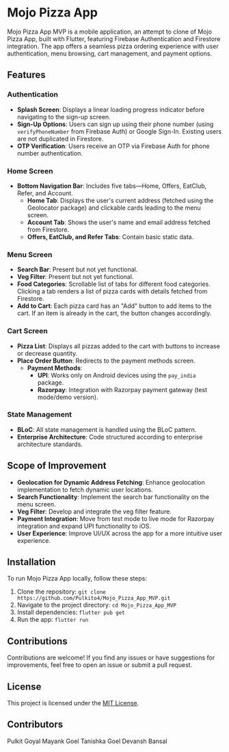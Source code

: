 # Mojo Pizza App

Mojo Pizza App MVP is a mobile application, an attempt to clone of Mojo Pizza App, built with Flutter, featuring Firebase Authentication and Firestore integration. The app offers a seamless pizza ordering experience with user authentication, menu browsing, cart management, and payment options.

## Features

### Authentication
- **Splash Screen**: Displays a linear loading progress indicator before navigating to the sign-up screen.
- **Sign-Up Options**: Users can sign up using their phone number (using `verifyPhoneNumber` from Firebase Auth) or Google Sign-In. Existing users are not duplicated in Firestore.
- **OTP Verification**: Users receive an OTP via Firebase Auth for phone number authentication.

### Home Screen
- **Bottom Navigation Bar**: Includes five tabs—Home, Offers, EatClub, Refer, and Account.
  - **Home Tab**: Displays the user's current address (fetched using the Geolocator package) and clickable cards leading to the menu screen.
  - **Account Tab**: Shows the user's name and email address fetched from Firestore.
  - **Offers, EatClub, and Refer Tabs**: Contain basic static data.

### Menu Screen
- **Search Bar**: Present but not yet functional.
- **Veg Filter**: Present but not yet functional.
- **Food Categories**: Scrollable list of tabs for different food categories. Clicking a tab renders a list of pizza cards with details fetched from Firestore.
- **Add to Cart**: Each pizza card has an "Add" button to add items to the cart. If an item is already in the cart, the button changes accordingly.

### Cart Screen
- **Pizza List**: Displays all pizzas added to the cart with buttons to increase or decrease quantity.
- **Place Order Button**: Redirects to the payment methods screen.
  - **Payment Methods**: 
    - **UPI**: Works only on Android devices using the `pay_india` package.
    - **Razorpay**: Integration with Razorpay payment gateway (test mode/demo version).

### State Management
- **BLoC**: All state management is handled using the BLoC pattern.
- **Enterprise Architecture**: Code structured according to enterprise architecture standards.

## Scope of Improvement

- **Geolocation for Dynamic Address Fetching**: Enhance geolocation implementation to fetch dynamic user locations.
- **Search Functionality**: Implement the search bar functionality on the menu screen.
- **Veg Filter**: Develop and integrate the veg filter feature.
- **Payment Integration**: Move from test mode to live mode for Razorpay integration and expand UPI functionality to iOS.
- **User Experience**: Improve UI/UX across the app for a more intuitive user experience.

## Installation

To run Mojo Pizza App locally, follow these steps:

1. Clone the repository: `git clone https://github.com/Pulkito4/Mojo_Pizza_App_MVP.git`
2. Navigate to the project directory: `cd Mojo_Pizza_App_MVP`
3. Install dependencies: `flutter pub get`
4. Run the app: `flutter run`

## Contributions

Contributions are welcome! If you find any issues or have suggestions for improvements, feel free to open an issue or submit a pull request.

## License

This project is licensed under the [MIT License](LICENSE).

## Contributors 

Pulkit Goyal
Mayank Goel 
Tanishka Goel
Devansh Bansal
